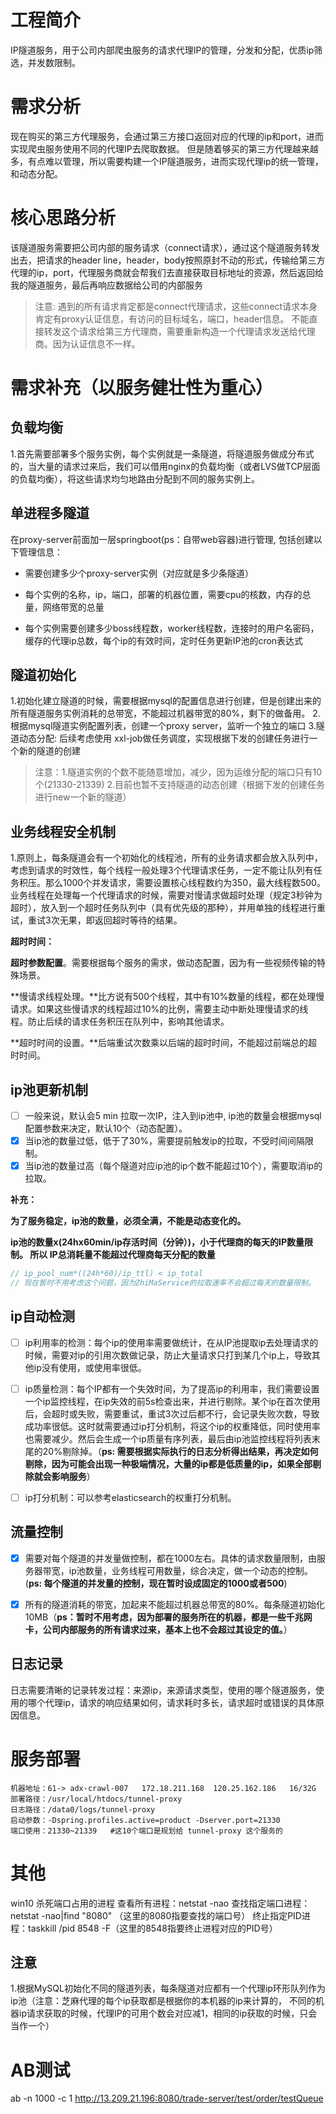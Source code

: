 # 工程简介
IP隧道服务，用于公司内部爬虫服务的请求代理IP的管理，分发和分配，优质ip筛选，并发数限制。



# 需求分析
现在购买的第三方代理服务，会通过第三方接口返回对应的代理的ip和port，进而实现爬虫服务使用不同的代理IP去爬取数据。
但是随着够买的第三方代理越来越多，有点难以管理，所以需要构建一个IP隧道服务，进而实现代理ip的统一管理，和动态分配。



# 核心思路分析
该隧道服务需要把公司内部的服务请求（connect请求），通过这个隧道服务转发出去，把请求的header line，header，body按照原封不动的形式，传输给第三方代理的ip，port，代理服务商就会帮我们去直接获取目标地址的资源，然后返回给我的隧道服务，最后再响应数据给公司的内部服务
> 注意:
遇到的所有请求肯定都是connect代理请求，这些connect请求本身肯定有proxy认证信息，有访问的目标域名，端口，header信息。
不能直接转发这个请求给第三方代理商，需要重新构造一个代理请求发送给代理商。因为认证信息不一样。



# 需求补充（以服务健壮性为重心）



## 负载均衡

1.首先需要部署多个服务实例，每个实例就是一条隧道，将隧道服务做成分布式的，当大量的请求过来后，我们可以借用nginx的负载均衡（或者LVS做TCP层面的负载均衡），将这些请求均匀地路由分配到不同的服务实例上。



## 单进程多隧道
在proxy-server前面加一层springboot(ps：自带web容器)进行管理, 包括创建以下管理信息：
- 需要创建多少个proxy-server实例（对应就是多少条隧道）

- 每个实例的名称，ip，端口，部署的机器位置，需要cpu的核数，内存的总量，网络带宽的总量

- 每个实例需要创建多少boss线程数，worker线程数，连接时的用户名密码，缓存的代理ip总数，每个ip的有效时间，定时任务更新IP池的cron表达式

  

## 隧道初始化
1.初始化建立隧道的时候，需要根据mysql的配置信息进行创建，但是创建出来的所有隧道服务实例消耗的总带宽，不能超过机器带宽的80%，剩下的做备用。
2.根据mysql隧道实例配置列表，创建一个proxy server，监听一个独立的端口
3.隧道动态分配: 后续考虑使用 xxl-job做任务调度，实现根据下发的创建任务进行一个新的隧道的创建

> 注意：1.隧道实例的个数不能随意增加，减少，因为运维分配的端口只有10个(21330-21339)  2.目前也暂不支持隧道的动态创建（根据下发的创建任务进行new一个新的隧道）



## 业务线程安全机制

1.原则上，每条隧道会有一个初始化的线程池，所有的业务请求都会放入队列中，考虑到请求的时效性，每个线程一般处理3个代理请求任务，一定不能让队列有任务积压。那么1000个并发请求，需要设置核心线程数约为350，最大线程数500。业务线程在处理每一个代理请求的时候，需要对慢请求做超时处理（规定3秒钟为超时），放入到一个超时任务队列中（具有优先级的那种），并用单独的线程进行重试，重试3次无果，即返回超时等待的结果。

**超时时间：**

**超时参数配置**。需要根据每个服务的需求，做动态配置，因为有一些视频传输的特殊场景。

**慢请求线程处理。**比方说有500个线程，其中有10%数量的线程，都在处理慢请求。如果这些慢请求的线程超过10%的比例，需要主动中断处理慢请求的线程。防止后续的请求任务积压在队列中，影响其他请求。

**超时时间的设置。**后端重试次数乘以后端的超时时间，不能超过前端总的超时时间。



## ip池更新机制
- [ ] 一般来说，默认会5 min 拉取一次IP，注入到ip池中, ip池的数量会根据mysql配置参数来决定，默认10个（动态配置）。
- [x] 当ip池的数量过低，低于了30%，需要提前触发ip的拉取，不受时间间隔限制。
- [x] 当ip池的数量过高（每个隧道对应ip池的ip个数不能超过10个），需要取消ip的拉取。

**补充：**

**为了服务稳定，ip池的数量，必须全满，不能是动态变化的。**

**ip池的数量x(24hx60min/ip存活时间（分钟）)，小于代理商的每天的IP数量限制。 所以 IP总消耗量不能超过代理商每天分配的数量**

```java
// ip_pool_num*((24h*60)/ip_ttl) < ip_total
// 现在暂时不用考虑这个问题，因为ZhiMaService的拉取速率不会超过每天的数量限制。
```



## ip自动检测
- [ ] ip利用率的检测：每个ip的使用率需要做统计，在从IP池提取ip去处理请求的时候，需要对ip的引用次数做记录，防止大量请求只打到某几个ip上，导致其他ip没有使用，或使用率很低。
- [ ] ip质量检测：每个IP都有一个失效时间，为了提高ip的利用率，我们需要设置一个ip监控线程，在ip失效的前5s检查出来，并进行剔除。某个ip在首次使用后，会超时或失败，需要重试，重试3次过后都不行，会记录失败次数，导致成功率很低。这时就需要通过ip打分机制，将这个ip的权重降低，同时使用率也需要减少。然后会生成一个ip质量有序列表，最后由ip池监控线程将列表末尾的20%剔除掉。（**ps: 需要根据实际执行的日志分析得出结果，再决定如何剔除，因为可能会出现一种极端情况，大量的ip都是低质量的ip，如果全部剔除就会影响服务**）
- [ ] ip打分机制：可以参考elasticsearch的权重打分机制。



## 流量控制
- [x] 需要对每个隧道的并发量做控制，都在1000左右。具体的请求数量限制，由服务器带宽，ip池数量，业务线程可用数量，综合决定，做一个动态的控制。(**ps: 每个隧道的并发量的控制，现在暂时设成固定的1000或者500**)
- [x] 所有的隧道消耗的带宽，加起来不能超过机器总带宽的80%。每条隧道初始化10MB（**ps：暂时不用考虑，因为部署的服务所在的机器，都是一些千兆网卡，公司内部服务的所有请求过来，基本上也不会超过其设定的值。**）



## 日志记录

日志需要清晰的记录转发过程：来源ip，来源请求类型，使用的哪个隧道服务，使用的哪个代理ip，请求的响应结果如何，请求耗时多长，请求超时或错误的具体原因信息。



# 服务部署

```shell
机器地址：61-> adx-crawl-007   172.18.211.168  120.25.162.186   16/32G
部署路径：/usr/local/htdocs/tunnel-proxy
日志路径：/data0/logs/tunnel-proxy
启动参数：-Dspring.profiles.active=product -Dserver.port=21330
端口使用：21330~21339   #这10个端口是规划给 tunnel-proxy 这个服务的
```



# 其他

win10 杀死端口占用的进程
查看所有进程：netstat -nao
查找指定端口进程： netstat -nao|find "8080" （这里的8080指要查找的端口号）
终止指定PID进程：taskkill /pid 8548 -F（这里的8548指要终止进程对应的PID号）



## 注意

1.根据MySQL初始化不同的隧道列表，每条隧道对应都有一个代理ip环形队列作为ip池（注意：芝麻代理的每个ip获取都是根据你的本机器的ip来计算的，
不同的机器ip请求获取的时候，代理IP的可用个数会对应减1，相同的ip获取的时候，只会当作一个）



# AB测试

ab -n 1000 -c 1 http://13.209.21.196:8080/trade-server/test/order/testQueue



